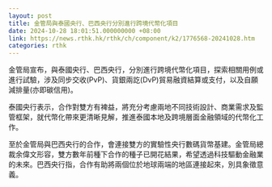 ```yaml
---
layout: post
title: 金管局與泰國央行、巴西央行分別進行跨境代幣化項目
date: 2024-10-28 18:01:51.000000000 +08:00
link: https://news.rthk.hk/rthk/ch/component/k2/1776568-20241028.htm
categories: rthk
---
```


金管局宣布，與泰國央行、巴西央行，分別進行跨境代幣化項目，探索相關用例或進行試驗，涉及同步交收(PvP)、貨銀兩訖(DvP)貿易融資結算或支付，以及自願減排量(亦即碳信用)。

泰國央行表示，合作對雙方有裨益，將充分考慮兩地不同技術設計、商業需求及監管框架，就代幣化帶來更清晰見解，推進泰國本地及跨境層面金融領域的代幣化工作。

至於金管局與巴西央行的合作，會連接雙方的實驗性央行數碼貨幣基建。金管局總裁余偉文形容，雙方數年前種下合作的種子已開花結果，希望透過科技驅動金融業的未來。巴西央行指，合作有助將兩個位於地球兩端的地區連接起來，別具象徵意義。
